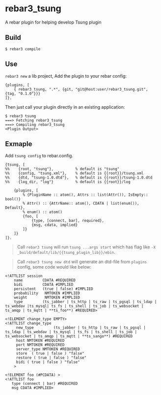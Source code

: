 rebar3_tsung
=====

A rebar plugin for helping develop Tsung plugin

Build
-----

    $ rebar3 compile

Use
---

`rebar3 new` a lib project, Add the plugin to your rebar config:

    {plugins, [
        { rebar3_tsung, ".*", {git, "git@host:user/rebar3_tsung.git", {tag, "0.1.0"}}}
    ]}.

Then just call your plugin directly in an existing application:


    $ rebar3 tsung
    ===> Fetching rebar3_tsung
    ===> Compiling rebar3_tsung
    <Plugin Output>

Exmaple
---
Add `tsung config` to rebar.config.
```
{tsung, [
%%    {root, "tsung"},          % default is "tsung"
%%    {config, "tsung.xml"},    % default is {{root}}/tsung.xml
%%    {dtd, "tsung-1.0.dtd"},   % default is {{root}}/tsung-1.0.dtd
%%    {log_dir, "log"}          % default is {{root}}/log

    {plugins, [
        % {PluginName :: atom(), Attrs :: list(Attr()), IsEmpty:: bool()}
        % Attr() :: {AttrName:: atom(), CDATA | list(enum()), Default},
        % enum() :: atom()
        {foo, [
            {type, [connect, bar], required},
            {msg, cdata, implied}
        ]}
    ]}
]}.
```

> Call `rebar3 tsung` will run `tsung ...args start` which has flag like `-X _build/default/lib/{{tsung_plugin_lib}}/ebin`.

> Call `rebar3 tsung new dtd` will generate an dtd-file from `plugins` config, some code would like below:

```
<!ATTLIST session
    name         CDATA #REQUIRED
    bidi         CDATA #IMPLIED
    persistent   (true | false) #IMPLIED
    probability   NMTOKEN #IMPLIED
    weight        NMTOKEN #IMPLIED
    type         (ts_jabber | ts_http | ts_raw | ts_pgsql | ts_ldap | ts_webdav |ts_mysql| ts_fs | ts_shell | ts_job | ts_websocket | ts_amqp | ts_mqtt | **ts_foo**) #REQUIRED>
```

```
<!ELEMENT change_type EMPTY>
<!ATTLIST change_type
     new_type         (ts_jabber | ts_http | ts_raw | ts_pgsql | ts_ldap | ts_webdav | ts_mysql | ts_fs | ts_shell | ts_job | ts_websocket | ts_amqp | ts_mqtt | **ts_sango**) #REQUIRED
     host NMTOKEN #REQUIRED
     port NMTOKEN #REQUIRED
     server_type NMTOKEN #REQUIRED
     store  ( true | false ) "false"
     restore ( true | false ) "false"
     bidi ( true | false ) "false"
    >
```

```
<!ELEMENT foo (#PCDATA) >
<!ATTLIST foo
   type (connect | bar) #REQUIRED
   msg CDATA #IMPLIED>
```



